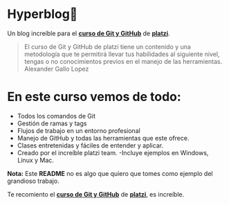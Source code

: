 # Hyperblog💚
Un blog increíble para el [**curso de Git y GitHub**](https://platzi.com/cursos/git-github/ "curso de Git y GitHub") de [**platzi**](https://platzi.com/ "platzi").

> El curso de Git y GitHub de platzi tiene un contenido y una metodología que te permitirá llevar tus habilidades al siguiente nivel, tengas o no conocimientos previos en el manejo de las herramientas. 
> Alexander Gallo Lopez

# En este curso vemos de todo: 
- Todos los comandos de Git 
- Gestión de ramas y tags
- Flujos de trabajo en un entorno profesional 
- Manejo de GitHub y todas las herramientas que este ofrece. 
- Clases entretenidas y fáciles de entender y aplicar.
- Creado por el increíble platzi team.
-Incluye ejemplos en Windows, Linux y Mac.

**Nota:** Este **README** no es algo que quiero que tomes como ejemplo del grandioso trabajo. 

Te recomiento el [**curso de Git y GitHub**](https://platzi.com/cursos/git-github/ "curso de Git y GitHub") de [**platzi**](https://platzi.com/ "platzi"), es increíble. 
